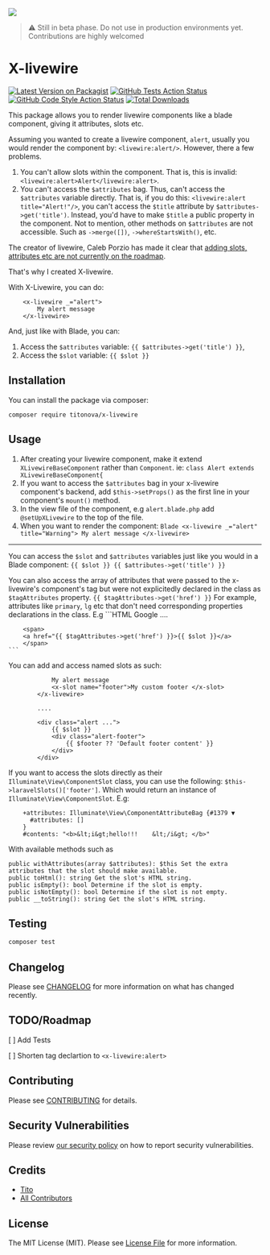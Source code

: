 
[<img src="https://github-ads.s3.eu-central-1.amazonaws.com/support-ukraine.svg?t=1" />](https://supportukrainenow.org)

> ⚠️ Still in beta phase. Do not use in production environments yet. 
> Contributions are highly welcomed

# X-livewire

[![Latest Version on Packagist](https://img.shields.io/packagist/v/titonova/x-livewire.svg?style=flat-square)](https://packagist.org/packages/titonova/x-livewire)
[![GitHub Tests Action Status](https://img.shields.io/github/workflow/status/titonova/x-livewire/run-tests?label=tests)](https://github.com/titonova/x-livewire/actions?query=workflow%3Arun-tests+branch%3Amain)
[![GitHub Code Style Action Status](https://img.shields.io/github/workflow/status/titonova/x-livewire/Fix%20PHP%20code%20style%20issues?label=code%20style)](https://github.com/titonova/x-livewire/actions?query=workflow%3A"Fix+PHP+code+style+issues"+branch%3Amain)
[![Total Downloads](https://img.shields.io/packagist/dt/titonova/x-livewire.svg?style=flat-square)](https://packagist.org/packages/titonova/x-livewire)

This package allows you to render livewire components like a blade component, giving it attributes, slots etc.

Assuming you wanted to create a livewire component, `alert`, usually you would render the component by: 
`<livewire:alert/>`. However, there a few problems. 
1. You can't allow slots within the component. That is, this is invalid: `<livewire:alert>Alert</livewire:alert>`.
2. You can't access the `$attributes` bag. Thus, can't access the  `$attributes` variable directly.
 That is, if you do this:  `<livewire:alert title="Alert!"/>`, you can't access the `$title` attribute by `$attributes->get('title')`. Instead, you'd have to make `$title` a public property in the component. Not to mention, other methods  on `$attributes` are not accessible. Such as `->merge([])`, `->whereStartsWith()`, etc.

The creator  of livewire, Caleb Porzio has made it clear that [adding slots, attributes etc are not currently on the roadmap](https://github.com/livewire/livewire/issues/68#issuecomment-599012420).

That's why I created X-livewire.

With X-Livewire, you can do:

        <x-livewire _="alert">
            My alert message
        </x-livewire>
And, just like with Blade, you can:
1. Access the `$attributes` variable:
        `{{ $attributes->get('title') }}`,
2. Access the `$slot` variable:
        `{{ $slot }}`
## Installation

You can install the package via composer:

    composer require titonova/x-livewire

## Usage

1. After creating your livewire component, make it extend `XLivewireBaseComponent` rather than `Component`.
ie: `class Alert extends XLivewireBaseComponent{`
2. If you want to access the `$attributes` bag in your x-livewire component's backend, add `$this->setProps()` as the first line in your component's `mount()` method.
3. In the view file of the component, e.g `alert.blade.php` add `@setUpXLivewire` to the top of the file.
4. When you want to render the component:
        ```Blade
        <x-livewire _="alert" title="Warning">
            My alert message
        </x-livewire>
        ```
-------------------------------------------------------------------------------------
You can access the `$slot` and `$attributes` variables just like you would in a Blade component:
    ```
    {{ $slot }}
    {{ $attributes->get('title') }}
    ```


You can also access the array of attributes that were passed to the x-livewire's component's tag but were not explicitedly declared in the class as 
`$tagAttributes` property. 
    ```
    {{ $tagAttributes->get('href') }}
    ```
    For example, attributes like `primary`, `lg` etc that don't need corresponding properties declarations in the class.
    E.g
    ```HTML
        <x-livewire _="link" href="https://google.com" primary>Google </x-livewire>
        ....

        <span>
        <a href="{{ $tagAttributes->get('href') }}>{{ $slot }}</a>
        </span>
    ```


You can add and access named slots as such:
```        <x-livewire _="alert" title="Warning">
            My alert message
            <x-slot name="footer">My custom footer </x-slot>
        </x-livewire>
        
        ....

        <div class="alert ...">
            {{ $slot }}
            <div class="alert-footer">
                {{ $footer ?? 'Default footer content' }}
            </div>
        </div>
```

If you want to access the slots directly as their ` Illuminate\View\ComponentSlot ` class, you can use the following:
 `$this->laravelSlots()['footer']`.
Which would return an instance of `Illuminate\View\ComponentSlot`.
E.g:
``` "footer" => Illuminate\View\ComponentSlot {#1385 ▼
    +attributes: Illuminate\View\ComponentAttributeBag {#1379 ▼
      #attributes: []
    }
    #contents: "<b>&lt;i&gt;hello!!!    &lt;/i&gt; </b>"
```
With available methods such as

```public __construct($contents = '', $attributes = array()): void Create a new slot instance.
public withAttributes(array $attributes): $this Set the extra attributes that the slot should make available.
public toHtml(): string Get the slot's HTML string.
public isEmpty(): bool Determine if the slot is empty.
public isNotEmpty(): bool Determine if the slot is not empty.
public __toString(): string Get the slot's HTML string.
```
## Testing

```bash
composer test
```

## Changelog

Please see [CHANGELOG](CHANGELOG.md) for more information on what has changed recently.

## TODO/Roadmap
[ ] Add Tests

[ ] Shorten tag declartion to `<x-livewire:alert>`

## Contributing

Please see [CONTRIBUTING](https://github.com/titonova/.github/blob/main/CONTRIBUTING.md) for details.

## Security Vulnerabilities

Please review [our security policy](../../security/policy) on how to report security vulnerabilities.

## Credits

- [Tito](https://github.com/titonova)
- [All Contributors](../../contributors)

## License

The MIT License (MIT). Please see [License File](LICENSE.md) for more information.
